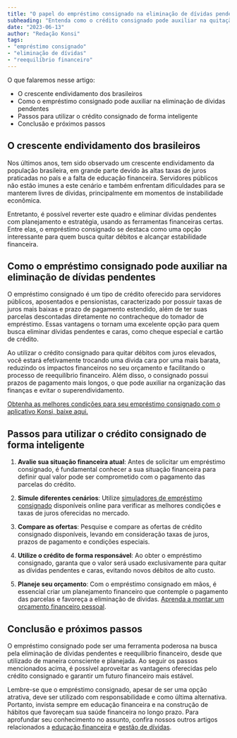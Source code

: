 ```yaml
---
title: "O papel do empréstimo consignado na eliminação de dívidas pendentes"
subheading: "Entenda como o crédito consignado pode auxiliar na quitação de débitos e reequilíbrio financeiro."
date: "2023-06-13"
author: "Redação Konsi"
tags:
- "empréstimo consignado"
- "eliminação de dívidas"
- "reequilíbrio financeiro"
---
```


O que falaremos nesse artigo:

- O crescente endividamento dos brasileiros
- Como o empréstimo consignado pode auxiliar na eliminação de dívidas pendentes
- Passos para utilizar o crédito consignado de forma inteligente
- Conclusão e próximos passos

## O crescente endividamento dos brasileiros

Nos últimos anos, tem sido observado um crescente endividamento da população brasileira, em grande parte devido às altas taxas de juros praticadas no país e a falta de educação financeira. Servidores públicos não estão imunes a este cenário e também enfrentam dificuldades para se manterem livres de dívidas, principalmente em momentos de instabilidade econômica.

Entretanto, é possível reverter este quadro e eliminar dívidas pendentes com planejamento e estratégia, usando as ferramentas financeiras certas. Entre elas, o empréstimo consignado se destaca como uma opção interessante para quem busca quitar débitos e alcançar estabilidade financeira.

## Como o empréstimo consignado pode auxiliar na eliminação de dívidas pendentes

O empréstimo consignado é um tipo de crédito oferecido para servidores públicos, aposentados e pensionistas, caracterizado por possuir taxas de juros mais baixas e prazo de pagamento estendido, além de ter suas parcelas descontadas diretamente no contracheque do tomador de empréstimo. Essas vantagens o tornam uma excelente opção para quem busca eliminar dívidas pendentes e caras, como cheque especial e cartão de crédito.

Ao utilizar o crédito consignado para quitar débitos com juros elevados, você estará efetivamente trocando uma dívida cara por uma mais barata, reduzindo os impactos financeiros no seu orçamento e facilitando o processo de reequilíbrio financeiro. Além disso, o consignado possui prazos de pagamento mais longos, o que pode auxiliar na organização das finanças e evitar o superendividamento.

[Obtenha as melhores condições para seu empréstimo consignado com o aplicativo Konsi, baixe aqui.](https://www.konsi.com.br/download)

## Passos para utilizar o crédito consignado de forma inteligente

1. **Avalie sua situação financeira atual**: Antes de solicitar um empréstimo consignado, é fundamental conhecer a sua situação financeira para definir qual valor pode ser comprometido com o pagamento das parcelas do crédito.

2. **Simule diferentes cenários**: Utilize [simuladores de empréstimo consignado](https://www.konsi.com.br/postagens/simulacao-emprestimo-consignado) disponíveis online para verificar as melhores condições e taxas de juros oferecidas no mercado.

3. **Compare as ofertas**: Pesquise e compare as ofertas de crédito consignado disponíveis, levando em consideração taxas de juros, prazos de pagamento e condições especiais.

4. **Utilize o crédito de forma responsável**: Ao obter o empréstimo consignado, garanta que o valor será usado exclusivamente para quitar as dívidas pendentes e caras, evitando novos débitos de alto custo.

5. **Planeje seu orçamento**: Com o empréstimo consignado em mãos, é essencial criar um planejamento financeiro que contemple o pagamento das parcelas e favoreça a eliminação de dívidas. [Aprenda a montar um orçamento financeiro pessoal](https://www.konsi.com.br/postagens/como-criar-e-seguir-um-oramento-financeiro-pessoal-para-servidores-pblicos).

## Conclusão e próximos passos

O empréstimo consignado pode ser uma ferramenta poderosa na busca pela eliminação de dívidas pendentes e reequilíbrio financeiro, desde que utilizado de maneira consciente e planejada. Ao seguir os passos mencionados acima, é possível aproveitar as vantagens oferecidas pelo crédito consignado e garantir um futuro financeiro mais estável.

Lembre-se que o empréstimo consignado, apesar de ser uma opção atrativa, deve ser utilizado com responsabilidade e como última alternativa. Portanto, invista sempre em educação financeira e na construção de hábitos que favoreçam sua saúde financeira no longo prazo. Para aprofundar seu conhecimento no assunto, confira nossos outros artigos relacionados a [educação financeira](https://www.konsi.com.br/postagens/a-importncia-da-educao-financeira-para-servidores-pblicos-e-como-implement-la-em-sua-vida) e [gestão de dívidas](https://www.konsi.com.br/postagens/gesto-de-dvidas-como-servidor-pblico-pode-evitar-o-superendividamento).